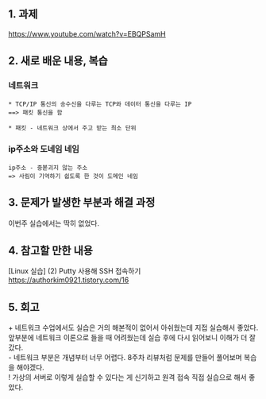 
## 1. 과제 
https://www.youtube.com/watch?v=EBQPSamH



## 2. 새로 배운 내용, 복습
### 네트워크 
~~~
* TCP/IP 통신의 송수신을 다루는 TCP와 데이터 통신을 다루는 IP   
==> 패킷 통신을 함

* 패킷 - 네트워크 상에서 주고 받는 최소 단위

~~~

### ip주소와 도네임 네임
~~~
ip주소 - 중볻괴지 않는 주소   
=> 사림이 기억하기 쉽도록 한 것이 도메인 네임  
~~~



## 3. 문제가 발생한 부분과 해결 과정
이번주 실습에서는 딱히 없었다.  



## 4. 참고할 만한 내용  
[Linux 실습] (2) Putty 사용해 SSH 접속하기  
https://authorkim0921.tistory.com/16  


## 5. 회고
\+ 네트워크 수업에서도 실습은 거의 해본적이 없어서 아쉬웠는데 지접 실습해서 좋았다. 앞부분에 네트워크 이론으로 들을 때 어려웠는데 실습 후에 다시 읽어보니 이해가 더 잘갔다.  
\- 네트워크 부분은 개념부터 너무 어렵다. 8주차 리뷰처럼 문제를 만들어 풀어보며 복습을 해야겠다.  
\! 가상의 서버로 이렇게 실습할 수 있다는 게 신기하고 원격 접속 직접 실습으로 해서 좋았다. 
